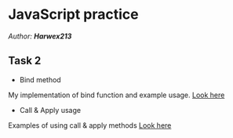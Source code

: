 # JavaScript practice

*Author: **Harwex213***

## Task 2

- Bind method

My implementation of bind function and example usage.
[Look here](https://codepen.io/Harwex/pen/KKWrYja)

- Call & Apply usage

Examples of using call & apply methods
[Look here](https://codepen.io/Harwex/pen/XWMywdq)